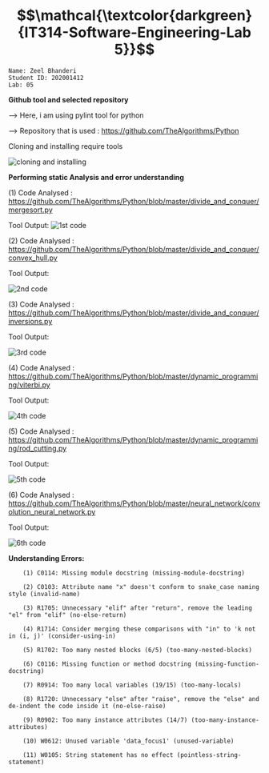 # $$\mathcal{\textcolor{darkgreen}{IT314-Software-Engineering-Lab 5}}$$



    Name: Zeel Bhanderi
    Student ID: 202001412
    Lab: 05

**Github tool and selected repository**


--> Here, i am using pylint tool for python

--> Repository that is used :
    https://github.com/TheAlgorithms/Python

Cloning and installing require tools

![cloning and installing](https://user-images.githubusercontent.com/75678316/227487902-9d18cb0a-69d0-4ac7-956b-b0714483a2b9.png)





**Performing static Analysis and error understanding**


(1) Code Analysed : https://github.com/TheAlgorithms/Python/blob/master/divide_and_conquer/mergesort.py

Tool Output:
![1st code](https://user-images.githubusercontent.com/75678316/227483738-d1f4ec0a-11a7-4323-9fb3-d4b134649b4a.png)


(2) Code Analysed : https://github.com/TheAlgorithms/Python/blob/master/divide_and_conquer/convex_hull.py

Tool Output:

![2nd code](https://user-images.githubusercontent.com/75678316/227484065-b9b6a08c-962e-491e-8145-0272f75a4f69.png)


(3) Code Analysed : https://github.com/TheAlgorithms/Python/blob/master/divide_and_conquer/inversions.py

Tool Output:

![3rd code](https://user-images.githubusercontent.com/75678316/227484693-9ffea8ef-9c93-4879-b4b0-d41c94bb1d9a.png)

(4) Code Analysed : https://github.com/TheAlgorithms/Python/blob/master/dynamic_programming/viterbi.py

Tool Output:

![4th code](https://user-images.githubusercontent.com/75678316/227485156-a6726598-5f2b-4c8f-a051-d4995dd22b6b.png)

(5) Code Analysed :  https://github.com/TheAlgorithms/Python/blob/master/dynamic_programming/rod_cutting.py

Tool Output:

![5th code](https://user-images.githubusercontent.com/75678316/227485393-d7278107-6658-4d87-9161-46cc58d450d9.png)

(6) Code Analysed :  https://github.com/TheAlgorithms/Python/blob/master/neural_network/convolution_neural_network.py

Tool Output:

![6th code](https://user-images.githubusercontent.com/75678316/227485692-227608ba-aa86-48a9-a32d-43eeeec523d0.png)



**Understanding Errors:**

        (1) C0114: Missing module docstring (missing-module-docstring)

        (2) C0103: Attribute name "x" doesn't conform to snake_case naming style (invalid-name)

        (3) R1705: Unnecessary "elif" after "return", remove the leading "el" from "elif" (no-else-return)
        
        (4) R1714: Consider merging these comparisons with "in" to 'k not in (i, j)' (consider-using-in)

        (5) R1702: Too many nested blocks (6/5) (too-many-nested-blocks)
        
        (6) C0116: Missing function or method docstring (missing-function-docstring)

        (7) R0914: Too many local variables (19/15) (too-many-locals)

        (8) R1720: Unnecessary "else" after "raise", remove the "else" and de-indent the code inside it (no-else-raise)
        
        (9) R0902: Too many instance attributes (14/7) (too-many-instance-attributes)
        
        (10) W0612: Unused variable 'data_focus1' (unused-variable)
        
        (11) W0105: String statement has no effect (pointless-string-statement)

